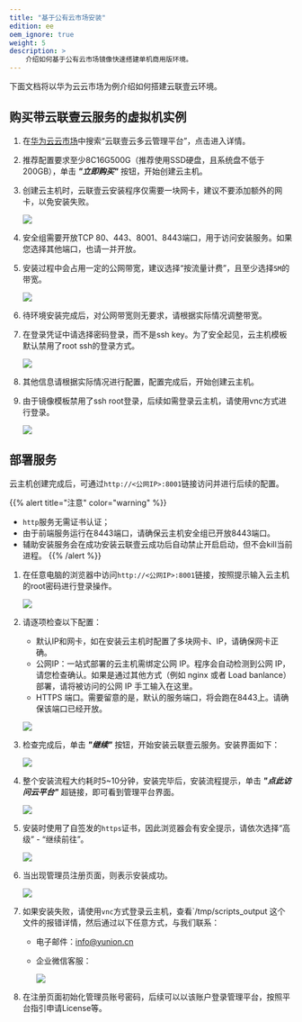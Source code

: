 ```yaml
---
title: "基于公有云市场安装"
edition: ee
oem_ignore: true
weight: 5
description: >
    介绍如何基于公有云市场镜像快速搭建单机商用版环境。
---
```


下面文档将以华为云云市场为例介绍如何搭建云联壹云环境。

## 购买带云联壹云服务的虚拟机实例

1. 在[华为云云市场](https://marketplace.huaweicloud.com/)中搜索“云联壹云多云管理平台”，点击进入详情。
2. 推荐配置要求至少8C16G500G（推荐使用SSD硬盘，且系统盘不低于200GB），单击 **_"立即购买"_** 按钮，开始创建云主机。
3. 创建云主机时，云联壹云安装程序仅需要一块网卡，建议不要添加额外的网卡，以免安装失败。

    ![](../images/1-interface.png)

4. 安全组需要开放TCP 80、443、8001、8443端口，用于访问安装服务。如果您选择其他端口，也请一并开放。
5. 安装过程中会占用一定的公网带宽，建议选择“按流量计费”，且至少选择`5M`的带宽。

    ![](../images/bandwidth.png)

6. 待环境安装完成后，对公网带宽则无要求，请根据实际情况调整带宽。
7. 在登录凭证中请选择密码登录，而不是ssh key。为了安全起见，云主机模板默认禁用了root ssh的登录方式。
    
    ![](../images/login-password.png)

8. 其他信息请根据实际情况进行配置，配置完成后，开始创建云主机。
9. 由于镜像模板禁用了ssh root登录，后续如需登录云主机，请使用vnc方式进行登录。

    ![](../images/vnc.png)

## 部署服务

云主机创建完成后，可通过`http://<公网IP>:8001`链接访问并进行后续的配置。

{{% alert title="注意" color="warning" %}}
- `http`服务无需证书认证；
- 由于前端服务运行在8443端口，请确保云主机安全组已开放8443端口。
- 辅助安装服务会在成功安装云联壹云成功后自动禁止开启启动，但不会kill当前进程。
{{% /alert %}}

1. 在任意电脑的浏览器中访问`http://<公网IP>:8001`链接，按照提示输入云主机的root密码进行登录操作。

    ![](../images/login.png)

2. 请逐项检查以下配置：
    - 默认IP和网卡，如在安装云主机时配置了多块网卡、IP，请确保网卡正确。
    - 公网IP：一站式部署的云主机需绑定公网 IP。程序会自动检测到公网 IP，请您检查确认。如果是通过其他方式（例如 nginx 或者 Load banlance）部署，请将被访问的公网 IP 手工输入在这里。
    - HTTPS 端口。需要留意的是，默认的服务端口，将会跑在8443上。请确保该端口已经开放。
    
    ![](../images/networkconfig.png)

4. 检查完成后，单击 **_"继续"_** 按钮，开始安装云联壹云服务。安装界面如下：

    ![](../images/install.png)

5. 整个安装流程大约耗时5~10分钟，安装完毕后，安装流程提示，单击 **_"点此访问云平台"_** 超链接，即可看到管理平台界面。

    ![](../images/complete.png)

6. 安装时使用了自签发的`https`证书，因此浏览器会有安全提示，请依次选择“高级” - “继续前往”。
    
    ![](../images/https.png)

7. 当出现管理员注册页面，则表示安装成功。

    ![](../images/cloudadmin1.png)

8. 如果安装失败，请使用`vnc`方式登录云主机，查看`/tmp/scripts_output 这个文件的报错详情，然后通过以下任意方式，与我们联系：

    - 电子邮件：[info@yunion.cn](info@yunion.cn)
    - 企业微信客服：
    
       ![](../images/contact_me_qr_tech.png)

9. 在注册页面初始化管理员账号密码，后续可以以该账户登录管理平台，按照平台指引申请License等。
